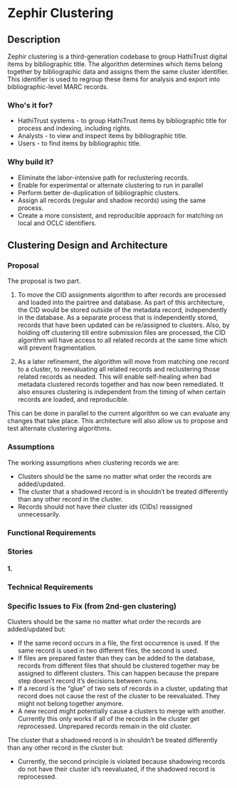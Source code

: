 

# Zephir Clustering

## Description
Zephir clustering is a third-generation codebase to group HathiTrust digital items by bibliographic title. The algorithm determines which items belong together by bibliographic data and assigns them the same cluster identifier. This identifier is used to regroup these items for analysis and export into bibliographic-level MARC records.

### Who's it for?
* HathiTrust systems - to group HathiTrust items by bibliographic title for process and indexing, including rights.
* Analysts - to view and inspect items by bibliographic title.
* Users - to find items by bibliographic title.

### Why build it?
* Eliminate the labor-intensive path for reclustering records.
* Enable for experimental or alternate clustering to run in parallel
* Perform better de-duplication of bibliographic clusters.
* Assign all records (regular and shadow records) using the same process.
* Create a more consistent, and reproducible approach for matching on local and OCLC identifiers.

## Clustering Design and Architecture

### Proposal

The proposal is two part.

1) To move the CID assignments algorithm to after records are processed and loaded into the pairtree and database. As part of this architecture, the CID would be stored outside of the metadata record, independently in the database. As a separate process that is independently stored, records that have been updated can be re/assigned to clusters. Also, by holding off clustering till entire submission files are processed, the CID algorithm will have access to all related records at the same time which will prevent fragmentation.

2) As a later refinement, the algorithm will move from matching one record to a cluster, to reevaluating all related records and reclustering those related records as needed. This will enable self-healing when bad metadata clustered records together and has now been remediated. It also ensures clustering is independent from the timing of when certain records are loaded, and reproducible.

This can be done in parallel to the current algorithm so we can evaluate any changes that take place. This architecture will also allow us to propose and test alternate clustering algorithms.

### Assumptions
The working assumptions when clustering records we are:
* Clusters should be the same no matter what order the records are added/updated.
* The cluster that a shadowed record is in shouldn’t be treated differently than any other record in the cluster.
* Records should not have their cluster ids (CIDs) reassigned unnecessarily.

### Functional Requirements

### Stories

#### 1.

### Technical Requirements

### Specific Issues to Fix (from 2nd-gen clustering)
Clusters should be the same no matter what order the records are added/updated but:
* If the same record occurs in a file, the first occurrence is used. If the same record is used in two different files, the second is used.
* If files are prepared faster than they can be added to the database, records from different files that should be clustered together may be assigned to different clusters. This can happen because the prepare step doesn’t record it’s decisions between runs.
* If a record is the “glue” of two sets of records in a cluster, updating that record does not cause the rest of the cluster to be reevaluated. They might not belong together anymore.    
* A new record might potentially cause a clusters to merge with another. Currently this only works if all of the records in the cluster get reprocessed. Unprepared records remain in the old cluster.

The cluster that a shadowed record is in shouldn’t be treated differently than any other record in the cluster but:
* Currently, the second principle is violated because shadowing records do not have their cluster id’s reevaluated, if the shadowed record is reprocessed.
